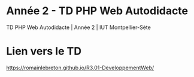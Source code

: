 # Année 2 - TD PHP Web Autodidacte
TD PHP Web Autodidacte | Année 2 | IUT Montpellier-Sète

# Lien vers le TD
https://romainlebreton.github.io/R3.01-DeveloppementWeb/
